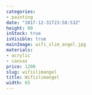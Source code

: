 ```yaml
---
categories:
- painting
date: "2017-12-31T23:58:53Z"
height: 90
inStock: true
isVisible: true
mainImage: wifi_slim_angel.jpg
materials:
- acrylic
- canvas
price: 1200
slug: wifislimangel
title: Wifislimangel
width: 65
---
```


